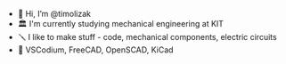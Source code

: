 - 👋 Hi, I’m @timolizak
- 🏛️ I'm currently studying mechanical engineering at KIT
- 🪛 I like to make stuff - code, mechanical components, electric circuits
- 🧰 VSCodium, FreeCAD, OpenSCAD, KiCad
